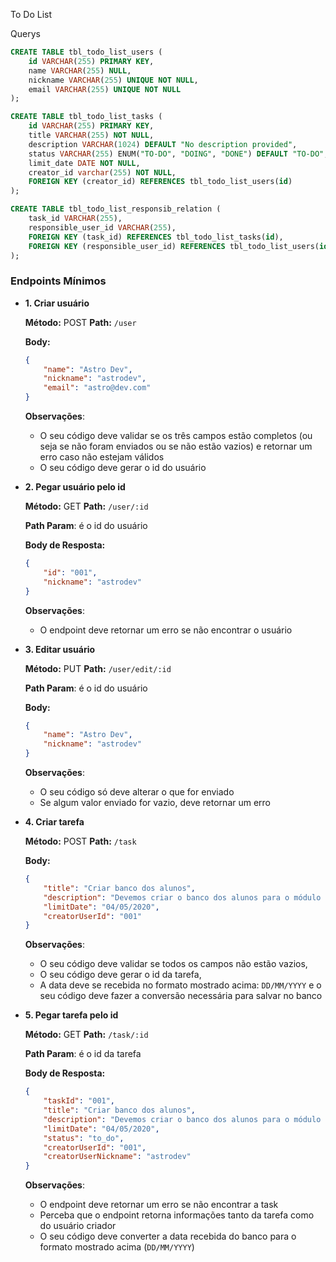 To Do List 


Querys 
~~~ sql
CREATE TABLE tbl_todo_list_users (
	id VARCHAR(255) PRIMARY KEY, 
    name VARCHAR(255) NULL, 
    nickname VARCHAR(255) UNIQUE NOT NULL, 
    email VARCHAR(255) UNIQUE NOT NULL
);

CREATE TABLE tbl_todo_list_tasks (
	id VARCHAR(255) PRIMARY KEY, 
    title VARCHAR(255) NOT NULL, 
    description VARCHAR(1024) DEFAULT "No description provided", 
    status VARCHAR(255) ENUM("TO-DO", "DOING", "DONE") DEFAULT "TO-DO",
    limit_date DATE NOT NULL,
    creator_id varchar(255) NOT NULL,
    FOREIGN KEY (creator_id) REFERENCES tbl_todo_list_users(id)
);

CREATE TABLE tbl_todo_list_responsib_relation (
	task_id VARCHAR(255),
    responsible_user_id VARCHAR(255),
    FOREIGN KEY (task_id) REFERENCES tbl_todo_list_tasks(id),
    FOREIGN KEY (responsible_user_id) REFERENCES tbl_todo_list_users(id)
);
~~~


### Endpoints Mínimos

- **1. Criar usuário**
    
    **Método:** POST
    **Path:** `/user`
    
    **Body:**
    
    ```json
    {
    	"name": "Astro Dev",
    	"nickname": "astrodev",
    	"email": "astro@dev.com"
    }
    ```
    
    **Observações**:
    
    - O seu código deve validar se os três campos estão completos (ou seja se não foram enviados ou se não estão vazios) e retornar um erro caso não estejam válidos
    - O seu código deve gerar o id do usuário
    
- **2. Pegar usuário pelo id**
    
    **Método:** GET
    **Path:** `/user/:id`
    
    **Path Param**: é o id do usuário
    
    **Body de Resposta:**
    
    ```json
    {
    	"id": "001",
    	"nickname": "astrodev"
    }
    ```
    
    **Observações**:
    
    - O endpoint deve retornar um erro se não encontrar o usuário
    
- **3. Editar usuário**
    
    **Método:** PUT
    **Path:** `/user/edit/:id`
    
    **Path Param**: é o id do usuário
    
    **Body:**
    
    ```json
    {
    	"name": "Astro Dev",
    	"nickname": "astrodev"
    }
    ```
    
    **Observações**:
    
    - O seu código só deve alterar o que for enviado
    - Se algum valor enviado for vazio, deve retornar um erro
    
- **4. Criar tarefa**
    
    **Método:** POST
    **Path:** `/task`
    
    **Body:**
    
    ```json
    {
    	"title": "Criar banco dos alunos",
    	"description": "Devemos criar o banco dos alunos para o módulo do backend",
    	"limitDate": "04/05/2020",
    	"creatorUserId": "001"
    }
    ```
    
    **Observações**:
    
    - O seu código deve validar se todos os campos não estão vazios,
    - O seu código deve gerar o id da tarefa,
    - A data deve se recebida no formato mostrado acima: `DD/MM/YYYY` e o seu código deve fazer a conversão necessária para salvar no banco
    
- **5. Pegar tarefa pelo id**
    
    **Método:** GET
    **Path:** `/task/:id`
    
    **Path Param**: é o id da tarefa
    
    **Body de Resposta:**
    
    ```json
    {
    	"taskId": "001",
    	"title": "Criar banco dos alunos",
    	"description": "Devemos criar o banco dos alunos para o módulo do backend",
    	"limitDate": "04/05/2020",
    	"status": "to_do",
    	"creatorUserId": "001",
    	"creatorUserNickname": "astrodev"
    }
    ```
    
    **Observações**:
    
    - O endpoint deve retornar um erro se não encontrar a task
    - Perceba que o endpoint retorna informações tanto da tarefa como do usuário criador
    - O seu código deve converter a data recebida do banco para o formato mostrado acima (`DD/MM/YYYY`)